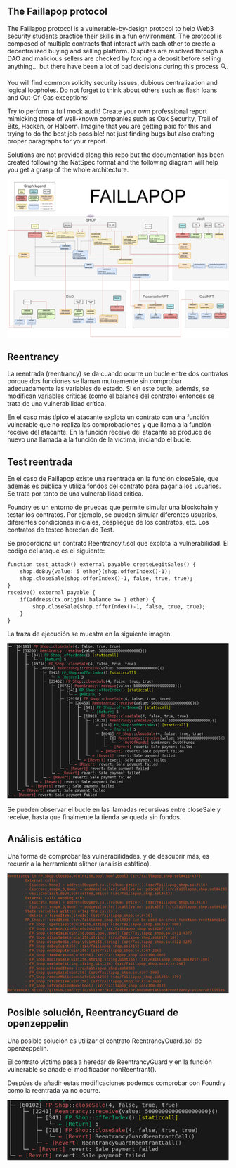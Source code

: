 ## The Faillapop protocol

The Faillapop protocol is a vulnerable-by-design protocol to help Web3 security students practice their skills in a fun environment. The protocol is composed of multiple contracts that interact with each other to create a decentralized buying and selling platform. Disputes are resolved through a DAO and malicious sellers are checked by forcing a deposit before selling anything... but there have been a lot of bad decisions during this process :mag:. 

You will find common solidity security issues, dubious centralization and logical loopholes. Do not forget to think about others such as flash loans and Out-Of-Gas exceptions! 

Try to perform a full mock audit! Create your own professional report mimicking those of well-known companies such as Oak Security, Trail of Bits, Hacken, or Halborn. Imagine that you are getting paid for this and trying to do the best job possible! not just finding bugs but also crafting proper paragraphs for your report. 

Solutions are not provided along this repo but the documentation has been created following the NatSpec format and the following diagram will help you get a grasp of the whole architecture.

![Faillapop diagram](./img/Faillapop_diagram_v2.png)

## Reentrancy

La reentrada (reentrancy) se da cuando ocurre un bucle entre dos contratos
porque dos funciones se llaman mutuamente sin comprobar adecuadamente
las variables de estado. Si en este bucle, además, se modifican variables
críticas (como el balance del contrato) entonces se trata de una
vulnerabilidad crítica.

En el caso más típico el atacante explota un contrato con una función
vulnerable que no realiza las comprobaciones y que llama a la función
receive del atacante. En la función receive del atacante se produce
de nuevo una llamada a la función de la víctima, iniciando el bucle.

## Test reentrada

En el caso de Faillapop existe una reentrada en la función closeSale, que
además es pública y utiliza fondos del contrato para pagar a los usuarios.
Se trata por tanto de una vulnerabilidad crítica.

Foundry es un entorno de pruebas que permite simular una blockchain y testar
los contratos. Por ejemplo, se pueden simular diferentes usuarios, diferentes
condiciones iniciales, despliegue de los contratos, etc.
Los contratos de testeo heredan de Test.

Se proporciona un contrato Reentrancy.t.sol que explota la vulnerabilidad.
El código del ataque es el siguiente:
```
function test_attack() external payable createLegitSales() {
    shop.doBuy{value: 5 ether}(shop.offerIndex()-1);
    shop.closeSale(shop.offerIndex()-1, false, true, true);
}
receive() external payable {
    if(address(tx.origin).balance >= 1 ether) {
        shop.closeSale(shop.offerIndex()-1, false, true, true);
    }
}
```

La traza de ejecución se muestra en la siguiente imagen.

![plot](./img/trace.png)

Se pueden observar el bucle en las llamadas recursivas entre closeSale
y receive, hasta que finalmente la tienda se queda sin fondos.

## Análisis estático

Una forma de comprobar las vulnerabilidades, y de descubrir más, es recurrir
a la herramienta slither (análisis estático).

![plot](./img/slither_out.png)

## Posible solución, ReentrancyGuard de openzeppelin

Una posible solución es utilizar el contrato ReentrancyGuard.sol de openzeppelin.

El contrato víctima pasa a heredar de ReentrancyGuard y en la función vulnerable
se añade el modificador nonReentrant().

Despúes de añadir estas modificaciones podemos comprobar con Foundry como
la reentrada ya no ocurre.

![plot](./img/trace_guard.png)

